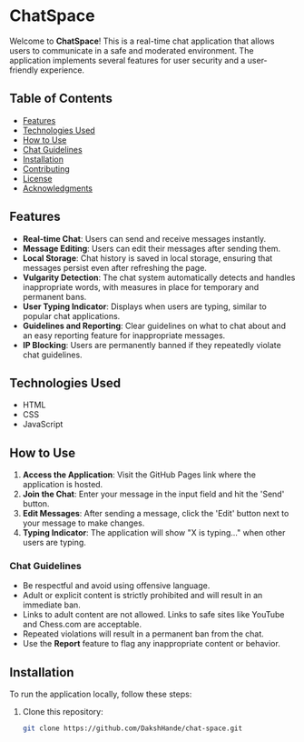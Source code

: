 # ChatSpace

Welcome to **ChatSpace**! This is a real-time chat application that allows users to communicate in a safe and moderated environment. The application implements several features for user security and a user-friendly experience.

## Table of Contents

- [Features](#features)
- [Technologies Used](#technologies-used)
- [How to Use](#how-to-use)
- [Chat Guidelines](#chat-guidelines)
- [Installation](#installation)
- [Contributing](#contributing)
- [License](#license)
- [Acknowledgments](#acknowledgments)

## Features

- **Real-time Chat**: Users can send and receive messages instantly.
- **Message Editing**: Users can edit their messages after sending them.
- **Local Storage**: Chat history is saved in local storage, ensuring that messages persist even after refreshing the page.
- **Vulgarity Detection**: The chat system automatically detects and handles inappropriate words, with measures in place for temporary and permanent bans.
- **User Typing Indicator**: Displays when users are typing, similar to popular chat applications.
- **Guidelines and Reporting**: Clear guidelines on what to chat about and an easy reporting feature for inappropriate messages.
- **IP Blocking**: Users are permanently banned if they repeatedly violate chat guidelines.

## Technologies Used

- HTML
- CSS
- JavaScript

## How to Use

1. **Access the Application**: Visit the GitHub Pages link where the application is hosted.
2. **Join the Chat**: Enter your message in the input field and hit the 'Send' button.
3. **Edit Messages**: After sending a message, click the 'Edit' button next to your message to make changes.
4. **Typing Indicator**: The application will show "X is typing..." when other users are typing.

### Chat Guidelines

- Be respectful and avoid using offensive language.
- Adult or explicit content is strictly prohibited and will result in an immediate ban.
- Links to adult content are not allowed. Links to safe sites like YouTube and Chess.com are acceptable.
- Repeated violations will result in a permanent ban from the chat.
- Use the **Report** feature to flag any inappropriate content or behavior.

## Installation

To run the application locally, follow these steps:

1. Clone this repository:
   ```bash
   git clone https://github.com/DakshHande/chat-space.git
